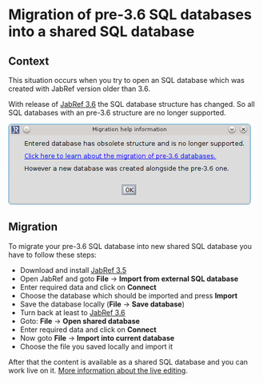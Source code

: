 # Migration of pre-3.6 SQL databases into a shared SQL database

## Context

This situation occurs when you try to open an SQL database which was created with JabRef version older than 3.6.

With release of [JabRef 3.6](https://github.com/JabRef/jabref/releases/tag/v3.6) the SQL database structure has changed. So all SQL databases with an pre-3.6 structure are no longer supported.

![Screenshot of migration popup](../../.gitbook/assets/migrate-pre-3.6-db.png)

## Migration

To migrate your pre-3.6 SQL database into new shared SQL database you have to follow these steps:

* Download and install [JabRef 3.5](https://github.com/JabRef/jabref/releases/tag/v3.5)
* Open JabRef and goto **File** -> **Import from external SQL database**
* Enter required data and click on **Connect**
* Choose the database which should be imported and press **Import**
* Save the database locally (**File** -> **Save database**)
* Turn back at least to [JabRef 3.6](https://github.com/JabRef/jabref/releases/tag/v3.6)
* Goto: **File** -> **Open shared database**
* Enter required data and click on **Connect**
* Now goto **File** -> **Import into current database**
* Choose the file you saved locally and import it

After that the content is available as a shared SQL database and you can work live on it. [More information about the live editing](./).

